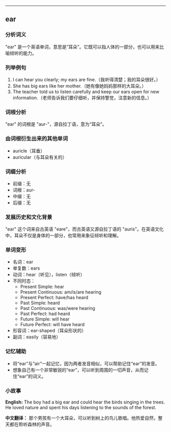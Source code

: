 
---------------
## ear
### 分析词义
"ear" 是一个英语单词，意思是“耳朵”。它既可以指人体的一部分，也可以用来比喻倾听的能力。

### 列举例句
1. I can hear you clearly; my ears are fine.（我听得清楚；我的耳朵很好。）
2. She has big ears like her mother.（她有像她妈妈那样的大耳朵。）
3. The teacher told us to listen carefully and keep our ears open for new information.（老师告诉我们要仔细听，并保持警觉，注意新的信息。）

### 词根分析
"ear" 的词根是 "aur-"，源自拉丁语，意为“耳朵”。

### 由词根衍生出来的其他单词
- auricle（耳垂）
- auricular（与耳朵有关的）

### 词缀分析
- 前缀：无
- 词根：aur-
- 中缀：无
- 后缀：无

### 发展历史和文化背景
"ear" 这个词来自古英语 "eare"，而古英语又源自拉丁语的 "auris"。在英语文化中，耳朵不仅是身体的一部分，也常用来象征倾听和理解。

### 单词变形
- 名词：ear
- 单复数：ears
- 动词：hear（听见），listen（倾听）
- 不同时态：
  - Present Simple: hear
  - Present Continuous: am/is/are hearing
  - Present Perfect: have/has heard
  - Past Simple: heard
  - Past Continuous: was/were hearing
  - Past Perfect: had heard
  - Future Simple: will hear
  - Future Perfect: will have heard
- 形容词：ear-shaped（耳朵形状的）
- 副词：easily（容易地）

### 记忆辅助
- 将“ear”与“air”一起记忆，因为两者发音相似，可以帮助记住“ear”的发音。
- 想象自己有一个非常敏锐的“ear”，可以听到周围的一切声音，从而记住“ear”的词义。

### 小故事
**English:**
The boy had a big ear and could hear the birds singing in the trees. He loved nature and spent his days listening to the sounds of the forest.

**中文翻译：**
那个男孩有一个大耳朵，可以听到树上的鸟儿歌唱。他热爱自然，整天都在聆听森林的声音。

